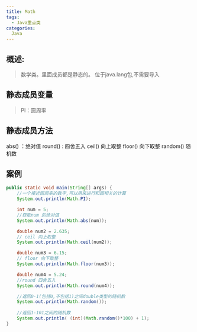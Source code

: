 ```yaml
---
title: Math
tags:
  - Java重点类
categories:
  Java
---
```


## 概述:
> 数学类。里面成员都是静态的。  位于java.lang包,不需要导入

## 静态成员变量
> PI：圆周率

## 静态成员方法
  abs()  ：绝对值
  round()  :  四舍五入
  ceil()		向上取整
  floor()	向下取整
  random()  随机数

## 案例

``` Java
public static void main(String[] args) {
    //一个接近圆周率的数字,可以用来进行和圆相关的计算
    System.out.println(Math.PI);

    int num = 5;
    //获取num 的绝对值
    System.out.println(Math.abs(num));

    double num2 = 2.635;
    // ceil 向上取整
    System.out.println(Math.ceil(num2));

    double num3 = 6.15;
    // floor 向下取整
    System.out.println(Math.floor(num3));

    double num4 = 5.24;
    //round 四舍五入
    System.out.println(Math.round(num4));

    //返回0-1(包括0,不包括1)之间double类型的随机数
    System.out.println(Math.random());
    
    //返回1-101之间的随机数
    System.out.println( (int)(Math.random()*100) + 1);
}
```